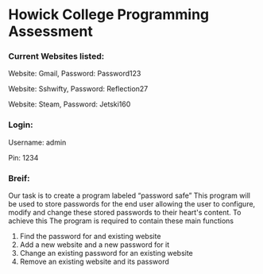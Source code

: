 # Howick College Programming Assessment 

<h3>Current Websites listed:</h3>

Website: Gmail,
Password: Password123

Website: Sshwifty,
Password: Reflection27

Website: Steam,
Password: Jetski160
 
<h3>Login:</h3>

Username: admin

Pin: 1234
 
<h3>Breif:</h3>
Our task is to create a program labeled “password safe” This program will be used to store passwords for the end user allowing the user to configure, modify and change these stored passwords to their heart's content. To achieve this The program is required to contain these main functions

1. Find the password for and existing website
2. Add a new website and a new password for it
3. Change an existing password for an existing website
4. Remove an existing website and its password



